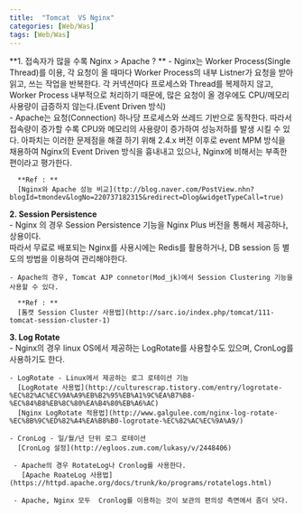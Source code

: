 ```yaml
---
title:  "Tomcat  VS Nginx"
categories: [Web/Was]
tags: [Web/Was]
---
```


**1. 접속자가 많을 수록 Nginx > Apache ? **
    - Nginx는 Worker Process(Single Thread)를 이용, 각 요청이 올 때마다 Worker Process의 내부 Listner가 요청을 받아읽고, 쓰는 작업을 반복한다.  각 커넥션마다 프로세스와 Thread를 복제하지 않고, Worker Process 내부적으로 처리하기 때문에, 많은 요청이 올 경우에도 CPU/메모리 사용량이 급증하지 않는다.(Event Driven 방식)   
    - Apache는 요청(Connection) 하나당 프로세스와 쓰레드 기반으로 동작한다. 따라서 접속량이 증가할 수록 CPU와 메모리의 사용량이 증가하여 성능저하를 발생 시킬 수 있다.  아파치는 이러한 문제점을 해결 하기 위해 2.4.x 버전 이후로 event MPM 방식을 채용하여 Nginx의 Event Driven 방식을 흉내내고 있으나, Nginx에 비해서는 부족한 편이라고 평가한다.  
 
      **Ref : **  
	  [Nginx와 Apache 성능 비교](ttp://blog.naver.com/PostView.nhn?blogId=tmondev&logNo=220737182315&redirect=Dlog&widgetTypeCall=true)  
 
**2. Session Persistence**  
    - Nginx 의 경우 Session Persistence 기능을 Nginx Plus 버전을 통해서 제공하나, 상용이다.  
      따라서 무료로 배포되는 Nginx를 사용시에는 Redis를 활용하거나, DB session 등 별도의 방법을 이용하여 관리해야한다.  
 
    - Apache의 경우, Tomcat AJP connetor(Mod_jk)에서 Session Clustering 기능을 사용할 수 있다.  
 
      **Ref : **
	  [톰캣 Session Cluster 사용법](http://sarc.io/index.php/tomcat/111-tomcat-session-cluster-1)  
 
**3. Log Rotate**  
    - Nginx의 경우 linux OS에서 제공하는 LogRotate를 사용할수도 있으며, CronLog를 사용하기도 한다.  
 
    - LogRotate - Linux에서 제공하는 로그 로테이션 기능  
      [LogRotate 사용법](http://culturescrap.tistory.com/entry/logrotate-%EC%82%AC%EC%9A%A9%EB%B2%95%EB%A1%9C%EA%B7%B8-%EC%84%B8%EB%8C%80%EA%B4%80%EB%A6%AC)  
      [Nginx LogRotate 적용법](http://www.galgulee.com/nginx-log-rotate-%EC%8B%9C%ED%82%A4%EA%B8%B0-logrotate-%EC%82%AC%EC%9A%A9/)  
 
    - CronLog - 일/월/년 단위 로그 로테이션  
      [CronLog 설정](http://egloos.zum.com/lukasy/v/2448406)
 
     - Apache의 경우 RotateLog나 Cronlog를 사용한다.  
       [Apache RoateLog 사용법](https://httpd.apache.org/docs/trunk/ko/programs/rotatelogs.html)
 
     - Apache, Nginx 모두  Cronlog를 이용하는 것이 보관의 편의성 측면에서 좀더 낫다. 



